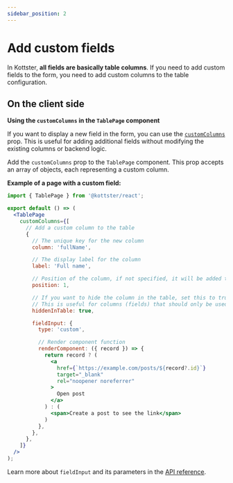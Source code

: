 ```yaml
---
sidebar_position: 2
---
```


# Add custom fields

In Kottster, **all fields are basically table columns**. If you need to add custom fields to the form, you need to add custom columns to the table configuration.

## On the client side

**Using the `customColumns` in the `TablePage` component**

If you want to display a new field in the form, you can use the [`customColumns`](/table/table-page-component#customcolumns) prop. This is useful for adding additional fields without modifying the existing columns or backend logic.

Add the `customColumns` prop to the `TablePage` component. This prop accepts an array of objects, each representing a custom column.

**Example of a page with a custom field:**

```jsx title="app/pages/users/index.jsx"
import { TablePage } from '@kottster/react';

export default () => (
  <TablePage
    customColumns={[
      // Add a custom column to the table
      {
        // The unique key for the new column
        column: 'fullName',

        // The display label for the column
        label: 'Full name',

        // Position of the column, if not specified, it will be added to the end
        position: 1,

        // If you want to hide the column in the table, set this to true
        // This is useful for columns (fields) that should only be used in the form
        hiddenInTable: true,

        fieldInput: {
          type: 'custom',

          // Render component function
          renderComponent: ({ record }) => {
            return record ? (
              <a 
                href={`https://example.com/posts/${record?.id}`} 
                target="_blank" 
                rel="noopener noreferrer"
              >
                Open post
              </a>
            ) : (
              <span>Create a post to see the link</span>
            )
          },
        },
      },
    ]}
  />
);
```

Learn more about `fieldInput` and its parameters in the [API reference](/table/configuration/api#field-inputs).